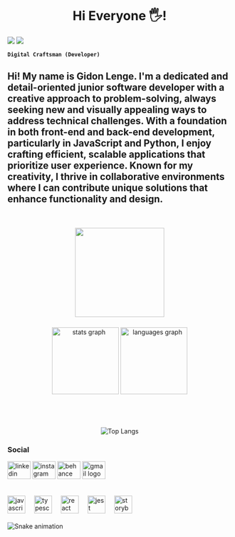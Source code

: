 <h1 align="center">Hi Everyone 🖐️!</h1>

![](https://github.com/Codedecblackmoon/Codedecblackmoon/blob/main/Frame%202.png)
![](https://komarev.com/ghpvc/?username=Codedecblackmoon&style=for-the-badge&color=brightgreen)

**`Digital Craftsman (Developer)`**

Hi! My name is Gidon Lenge. I'm a dedicated and detail-oriented junior software developer with a creative approach to problem-solving, always seeking new and visually appealing ways to address technical challenges. With a foundation in both front-end and back-end development, particularly in JavaScript and Python, I enjoy crafting efficient, scalable applications that prioritize user experience. Known for my creativity, I thrive in collaborative environments where I can contribute unique solutions that enhance functionality and design.
---

<br/>
<br/>

<div align="center">
  <img height="200" src="https://media3.giphy.com/media/v1.Y2lkPTc5MGI3NjExMDQwdGg0a2gxc3Z3NG1hYm56dGswcWo5cXBhdTkycTlwcDQyeXJ6NiZlcD12MV9pbnRlcm5hbF9naWZfYnlfaWQmY3Q9Zw/L1R1tvI9svkIWwpVYr/giphy.gif"  />
</div>

###

<div align="center">
  <img src="https://github-readme-stats.vercel.app/api?username=Codedecblackmoon&hide_title=false&hide_rank=false&show_icons=true&include_all_commits=true&count_private=true&disable_animations=false&theme=dracula&locale=en&hide_border=false&order=1" height="150" alt="stats graph"  />
  <img src="https://github-readme-stats.vercel.app/api/top-langs?username=Codedecblackmoon&locale=en&hide_title=false&layout=compact&card_width=320&langs_count=5&theme=dracula&hide_border=false&order=2" height="150" alt="languages graph"  />
</div>

###

<br/>
<br/>

<div align="center">
  
  ![Top Langs](https://github-readme-stats.vercel.app/api/top-langs/?username=Codedecblackmoon&hide=php&theme=dark)
</div>


### Social 

<div align="left">
  <img src="https://raw.githubusercontent.com/maurodesouza/profile-readme-generator/master/src/assets/icons/social/linkedin/default.svg" width="52" height="40" alt="linkedin logo"  />
  <img src="https://raw.githubusercontent.com/maurodesouza/profile-readme-generator/master/src/assets/icons/social/instagram/default.svg" width="52" height="40" alt="instagram logo"  />
  <img src="https://raw.githubusercontent.com/maurodesouza/profile-readme-generator/master/src/assets/icons/social/behance/default.svg" width="52" height="40" alt="behance logo"  />
  <img src="https://raw.githubusercontent.com/maurodesouza/profile-readme-generator/master/src/assets/icons/social/gmail/default.svg" width="52" height="40" alt="gmail logo"  />
</div>

<br/>
<br/>

<div align="left">
  <img src="https://cdn.jsdelivr.net/gh/devicons/devicon/icons/javascript/javascript-original.svg" height="40" alt="javascript logo"  />
  <img width="12" />
  <img src="https://cdn.jsdelivr.net/gh/devicons/devicon/icons/typescript/typescript-original.svg" height="40" alt="typescript logo"  />
  <img width="12" />
  <img src="https://cdn.jsdelivr.net/gh/devicons/devicon/icons/react/react-original.svg" height="40" alt="react logo"  />
  <img width="12" />
  <img src="https://cdn.jsdelivr.net/gh/devicons/devicon/icons/jest/jest-plain.svg" height="40" alt="jest logo"  />
  <img width="12" />
  <img src="https://cdn.jsdelivr.net/gh/devicons/devicon/icons/storybook/storybook-original.svg" height="40" alt="storybook logo"  />
</div>

<br/>

<img src="https://raw.githubusercontent.com/Codedecblackmoon/Codedecblackmoon/output/snake.svg" alt="Snake animation" />


